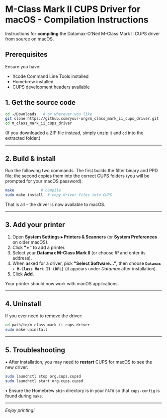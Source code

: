 # M-Class Mark II CUPS Driver for macOS - Compilation Instructions

Instructions for **compiling** the Datamax-O'Neil M-Class Mark II CUPS driver from source on macOS.

## Prerequisites

Ensure you have:
- Xcode Command Line Tools installed
- Homebrew installed
- CUPS development headers available

## 1. Get the source code

```bash
cd ~/Downloads   # or wherever you like
git clone https://github.com/your-org/m_class_mark_ii_cups_driver.git
cd m_class_mark_ii_cups_driver
```
(If you downloaded a ZIP file instead, simply unzip it and `cd` into the extracted folder.)

---

## 2. Build & install

Run the following two commands. The first builds the filter binary and PPD file; the second copies them into the correct CUPS folders (you will be prompted for your macOS password):
```bash
make            # compile
sudo make install  # copy driver files into CUPS
```
That is all – the driver is now available to macOS.

---

## 3. Add your printer

1. Open **System Settings ▸ Printers & Scanners** (or **System Preferences** on older macOS).
2. Click **"+"** to add a printer.
3. Select your **Datamax M-Class Mark II** (or choose *IP* and enter its address).
4. When asked for a driver, pick **"Select Software…"**, then choose **`Datamax › M-Class Mark II (DPL)`** (it appears under *Datamax* after installation).
5. Click **Add**.

Your printer should now work with macOS applications.

---

## 4. Uninstall

If you ever need to remove the driver:
```bash
cd path/to/m_class_mark_ii_cups_driver
sudo make uninstall
```

---

## 5. Troubleshooting

• After installation, you may need to **restart** CUPS for macOS to see the new driver:
```bash
sudo launchctl stop org.cups.cupsd
sudo launchctl start org.cups.cupsd
```
• Ensure the Homebrew `sbin` directory is in your `PATH` so that `cups-config` is found during `make`.

---

*Enjoy printing!*
